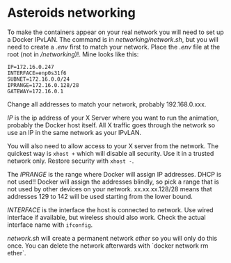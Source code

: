 # Asteroids networking

To make the containers appear on your real network you will need to set up a Docker IPvLAN. The command is in *networking/network.sh*, but you will need to create a *.env* first to match your network. Place the *.env* file at the root (not in */networking*)!. Mine looks like this:

    IP=172.16.0.247
    INTERFACE=enp0s31f6
    SUBNET=172.16.0.0/24
    IPRANGE=172.16.0.128/28
    GATEWAY=172.16.0.1

Change all addresses to match your network, probably 192.168.0.xxx.

*IP* is the ip address of your X Server where you want to run the animation, probably the Docker host itself. All X traffic goes through the network so use an IP in the same network as your IPvLAN.

You will also need to allow access to your X server from the network. The quickest way is `xhost +` which will disable all security. Use it in a trusted network only. Restore security with `xhost -`.

The *IPRANGE* is the range where Docker will assign IP addresses. DHCP is not used!! Docker will assign the addresses blindly, so pick a range that is not used by other devices on your network. xx.xx.xx.128/28 means that addresses 129 to 142 will be used starting from the lower bound.

*INTERFACE* is the interface the host is connected to network. Use wired interface if available, but wireless should also work. Check the actual interface name with `ifconfig`.

*network.sh* will create a permanent network *ether* so you will only do this once. You can delete the network afterwards with ´docker network rm ether`.
